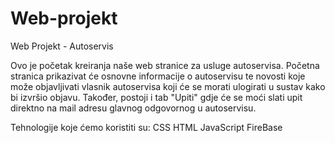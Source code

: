 # Web-projekt
Web Projekt - Autoservis

Ovo je početak kreiranja naše web stranice za usluge autoservisa. Početna stranica prikazivat će osnovne informacije o autoservisu te novosti koje može objavljivati vlasnik autoservisa koji će se morati ulogirati u sustav kako bi izvršio objavu. Također, postoji i tab "Upiti" gdje će se moći slati upit direktno na mail adresu glavnog odgovornog u autoservisu. 

Tehnologije koje ćemo koristiti su:
        CSS
        HTML
        JavaScript
        FireBase
        
